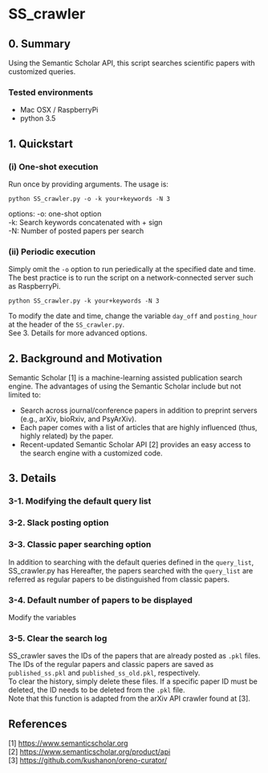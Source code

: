 # SS_crawler

## 0. Summary
Using the Semantic Scholar API, this script searches scientific papers with customized queries.
### Tested environments
- Mac OSX / RaspberryPi
- python 3.5

## 1. Quickstart
### (i)  One-shot execution  
Run once by providing arguments. The usage is:  

 `python SS_crawler.py -o -k your+keywords -N 3 `

options:
-o: one-shot option  
-k: Search keywords concatenated with + sign  
-N: Number of posted papers per search  

### (ii) Periodic execution  
Simply omit the `-o` option to run periedically at the specified date and time.  
The best practice is to run the script on a network-connected server such as RaspberryPi.

 `python SS_crawler.py -k your+keywords -N 3 `

To modify the date and time, change the variable `day_off` and `posting_hour` at the header of the `SS_crawler.py`.  
See 3. Details for more advanced options.

## 2. Background and Motivation
Semantic Scholar [1] is a machine-learning assisted publication search engine. The advantages of using the Semantic Scholar include but not limited to:  
- Search across journal/conference papers in addition to preprint servers (e.g., arXiv, bioRxiv, and PsyArXiv).  
- Each paper comes with a list of articles that are highly influenced (thus, highly related) by the paper.  
- Recent-updated Semantic Scholar API [2] provides an easy access to the search engine with a customized code.  


## 3. Details   
### 3-1. Modifying the default query list  

### 3-2. Slack posting option  

### 3-3. Classic paper searching option  
In addition to searching with the default queries defined in the `query_list`, SS_crawler.py has 
Hereafter, the papers searched with the `query_list` are referred as regular papers to be distinguished from classic papers.   

### 3-4. Default number of papers to be displayed  
Modify the variables 

### 3-5. Clear the search log  
SS_crawler saves the IDs of the papers that are already posted as `.pkl` files.  
The IDs of the regular papers and classic papers are saved as `published_ss.pkl` and `published_ss_old.pkl`, respectively.  
To clear the history, simply delete these files. If a specific paper ID must be deleted, the ID needs to be deleted from the `.pkl` file.  
Note that this function is adapted from the arXiv API crawler found at [3].  

## References
[1] https://www.semanticscholar.org   
[2] https://www.semanticscholar.org/product/api  
[3] https://github.com/kushanon/oreno-curator/   
